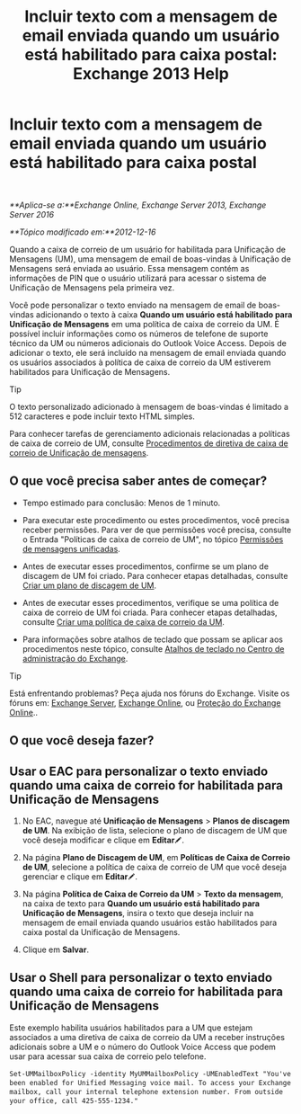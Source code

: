 ﻿---
title: 'Incluir texto com a mensagem de email enviada quando um usuário está habilitado para caixa postal: Exchange 2013 Help'
TOCTitle: Incluir texto com a mensagem de email enviada quando um usuário está habilitado para caixa postal
ms:assetid: 3e8292fb-0cdb-445d-8048-a59af7c38d63
ms:mtpsurl: https://technet.microsoft.com/pt-br/library/Bb201679(v=EXCHG.150)
ms:contentKeyID: 51407853
ms.date: 05/22/2018
mtps_version: v=EXCHG.150
ms.translationtype: MT
---

# Incluir texto com a mensagem de email enviada quando um usuário está habilitado para caixa postal

 

_**Aplica-se a:**Exchange Online, Exchange Server 2013, Exchange Server 2016_

_**Tópico modificado em:**2012-12-16_

Quando a caixa de correio de um usuário for habilitada para Unificação de Mensagens (UM), uma mensagem de email de boas-vindas à Unificação de Mensagens será enviada ao usuário. Essa mensagem contém as informações de PIN que o usuário utilizará para acessar o sistema de Unificação de Mensagens pela primeira vez.

Você pode personalizar o texto enviado na mensagem de email de boas-vindas adicionando o texto à caixa **Quando um usuário está habilitado para Unificação de Mensagens** em uma política de caixa de correio da UM. É possível incluir informações como os números de telefone de suporte técnico da UM ou números adicionais do Outlook Voice Access. Depois de adicionar o texto, ele será incluído na mensagem de email enviada quando os usuários associados à política de caixa de correio da UM estiverem habilitados para Unificação de Mensagens.


> [!TIP]
> O texto personalizado adicionado à mensagem de boas-vindas é limitado a 512 caracteres e pode incluir texto HTML simples.



Para conhecer tarefas de gerenciamento adicionais relacionadas a políticas de caixa de correio de UM, consulte [Procedimentos de diretiva de caixa de correio de Unificação de mensagens](um-mailbox-policy-procedures-exchange-2013-help.md).

## O que você precisa saber antes de começar?

  - Tempo estimado para conclusão: Menos de 1 minuto.

  - Para executar este procedimento ou estes procedimentos, você precisa receber permissões. Para ver de que permissões você precisa, consulte o Entrada "Políticas de caixa de correio de UM", no tópico [Permissões de mensagens unificadas](unified-messaging-permissions-exchange-2013-help.md).

  - Antes de executar esses procedimentos, confirme se um plano de discagem de UM foi criado. Para conhecer etapas detalhadas, consulte [Criar um plano de discagem de UM](create-a-um-dial-plan-exchange-2013-help.md).

  - Antes de executar esses procedimentos, verifique se uma política de caixa de correio de UM foi criada. Para conhecer etapas detalhadas, consulte [Criar uma política de caixa de correio da UM](create-a-um-mailbox-policy-exchange-2013-help.md).

  - Para informações sobre atalhos de teclado que possam se aplicar aos procedimentos neste tópico, consulte [Atalhos de teclado no Centro de administração do Exchange](keyboard-shortcuts-in-the-exchange-admin-center-exchange-online-protection-help.md).


> [!TIP]
> Está enfrentando problemas? Peça ajuda nos fóruns do Exchange. Visite os fóruns em: <A href="https://go.microsoft.com/fwlink/p/?linkid=60612">Exchange Server</A>, <A href="https://go.microsoft.com/fwlink/p/?linkid=267542">Exchange Online</A>, ou <A href="https://go.microsoft.com/fwlink/p/?linkid=285351">Proteção do Exchange Online</A>..



## O que você deseja fazer?

## Usar o EAC para personalizar o texto enviado quando uma caixa de correio for habilitada para Unificação de Mensagens

1.  No EAC, navegue até **Unificação de Mensagens** \> **Planos de discagem de UM**. Na exibição de lista, selecione o plano de discagem de UM que você deseja modificar e clique em **Editar**![Ícone de edição](images/JJ218640.6f53ccb2-1f13-4c02-bea0-30690e6ea71d(EXCHG.150).gif "Ícone de edição").

2.  Na página **Plano de Discagem de UM**, em **Políticas de Caixa de Correio de UM**, selecione a política de caixa de correio de UM que você deseja gerenciar e clique em **Editar**![Ícone de edição](images/JJ218640.6f53ccb2-1f13-4c02-bea0-30690e6ea71d(EXCHG.150).gif "Ícone de edição").

3.  Na página **Política de Caixa de Correio da UM** \> **Texto da mensagem**, na caixa de texto para **Quando um usuário está habilitado para Unificação de Mensagens**, insira o texto que deseja incluir na mensagem de email enviada quando usuários estão habilitados para caixa postal da Unificação de Mensagens.

4.  Clique em **Salvar**.

## Usar o Shell para personalizar o texto enviado quando uma caixa de correio for habilitada para Unificação de Mensagens

Este exemplo habilita usuários habilitados para a UM que estejam associados a uma diretiva de caixa de correio da UM a receber instruções adicionais sobre a UM e o número do Outlook Voice Access que podem usar para acessar sua caixa de correio pelo telefone.

    Set-UMMailboxPolicy -identity MyUMMailboxPolicy -UMEnabledText "You've been enabled for Unified Messaging voice mail. To access your Exchange mailbox, call your internal telephone extension number. From outside your office, call 425-555-1234."

